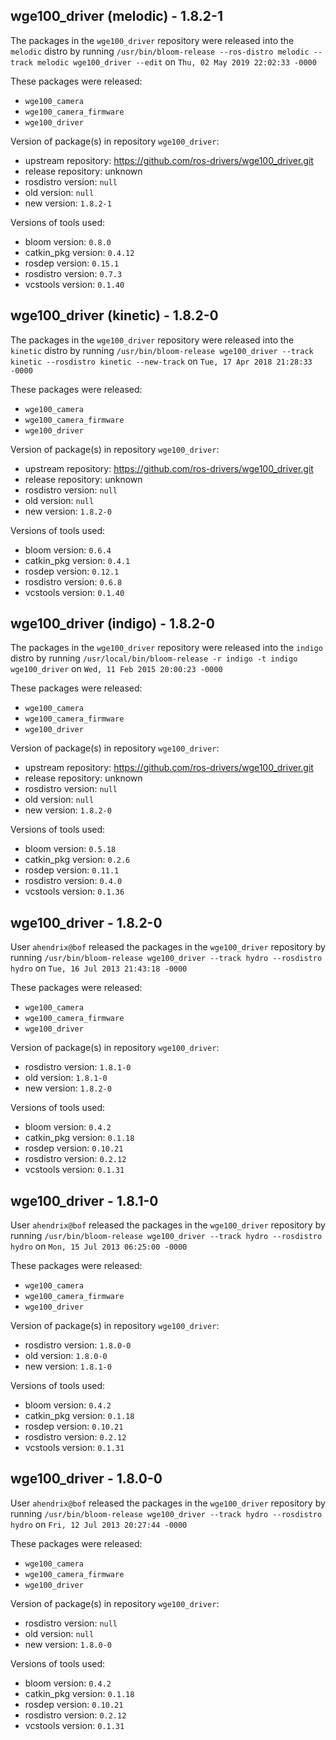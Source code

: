 ## wge100_driver (melodic) - 1.8.2-1

The packages in the `wge100_driver` repository were released into the `melodic` distro by running `/usr/bin/bloom-release --ros-distro melodic --track melodic wge100_driver --edit` on `Thu, 02 May 2019 22:02:33 -0000`

These packages were released:
- `wge100_camera`
- `wge100_camera_firmware`
- `wge100_driver`

Version of package(s) in repository `wge100_driver`:

- upstream repository: https://github.com/ros-drivers/wge100_driver.git
- release repository: unknown
- rosdistro version: `null`
- old version: `null`
- new version: `1.8.2-1`

Versions of tools used:

- bloom version: `0.8.0`
- catkin_pkg version: `0.4.12`
- rosdep version: `0.15.1`
- rosdistro version: `0.7.3`
- vcstools version: `0.1.40`


## wge100_driver (kinetic) - 1.8.2-0

The packages in the `wge100_driver` repository were released into the `kinetic` distro by running `/usr/bin/bloom-release wge100_driver --track kinetic --rosdistro kinetic --new-track` on `Tue, 17 Apr 2018 21:28:33 -0000`

These packages were released:
- `wge100_camera`
- `wge100_camera_firmware`
- `wge100_driver`

Version of package(s) in repository `wge100_driver`:

- upstream repository: https://github.com/ros-drivers/wge100_driver.git
- release repository: unknown
- rosdistro version: `null`
- old version: `null`
- new version: `1.8.2-0`

Versions of tools used:

- bloom version: `0.6.4`
- catkin_pkg version: `0.4.1`
- rosdep version: `0.12.1`
- rosdistro version: `0.6.8`
- vcstools version: `0.1.40`


## wge100_driver (indigo) - 1.8.2-0

The packages in the `wge100_driver` repository were released into the `indigo` distro by running `/usr/local/bin/bloom-release -r indigo -t indigo wge100_driver` on `Wed, 11 Feb 2015 20:00:23 -0000`

These packages were released:
- `wge100_camera`
- `wge100_camera_firmware`
- `wge100_driver`

Version of package(s) in repository `wge100_driver`:
- upstream repository: https://github.com/ros-drivers/wge100_driver.git
- release repository: unknown
- rosdistro version: `null`
- old version: `null`
- new version: `1.8.2-0`

Versions of tools used:
- bloom version: `0.5.18`
- catkin_pkg version: `0.2.6`
- rosdep version: `0.11.1`
- rosdistro version: `0.4.0`
- vcstools version: `0.1.36`


## wge100_driver - 1.8.2-0

User `ahendrix@bof` released the packages in the `wge100_driver` repository by running `/usr/bin/bloom-release wge100_driver --track hydro --rosdistro hydro` on `Tue, 16 Jul 2013 21:43:18 -0000`

These packages were released:
- `wge100_camera`
- `wge100_camera_firmware`
- `wge100_driver`

Version of package(s) in repository `wge100_driver`:
- rosdistro version: `1.8.1-0`
- old version: `1.8.1-0`
- new version: `1.8.2-0`

Versions of tools used:
- bloom version: `0.4.2`
- catkin_pkg version: `0.1.18`
- rosdep version: `0.10.21`
- rosdistro version: `0.2.12`
- vcstools version: `0.1.31`


## wge100_driver - 1.8.1-0

User `ahendrix@bof` released the packages in the `wge100_driver` repository by running `/usr/bin/bloom-release wge100_driver --track hydro --rosdistro hydro` on `Mon, 15 Jul 2013 06:25:00 -0000`

These packages were released:
- `wge100_camera`
- `wge100_camera_firmware`
- `wge100_driver`

Version of package(s) in repository `wge100_driver`:
- rosdistro version: `1.8.0-0`
- old version: `1.8.0-0`
- new version: `1.8.1-0`

Versions of tools used:
- bloom version: `0.4.2`
- catkin_pkg version: `0.1.18`
- rosdep version: `0.10.21`
- rosdistro version: `0.2.12`
- vcstools version: `0.1.31`


## wge100_driver - 1.8.0-0

User `ahendrix@bof` released the packages in the `wge100_driver` repository by running `/usr/bin/bloom-release wge100_driver --track hydro --rosdistro hydro` on `Fri, 12 Jul 2013 20:27:44 -0000`

These packages were released:
- `wge100_camera`
- `wge100_camera_firmware`
- `wge100_driver`

Version of package(s) in repository `wge100_driver`:
- rosdistro version: `null`
- old version: `null`
- new version: `1.8.0-0`

Versions of tools used:
- bloom version: `0.4.2`
- catkin_pkg version: `0.1.18`
- rosdep version: `0.10.21`
- rosdistro version: `0.2.12`
- vcstools version: `0.1.31`


